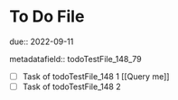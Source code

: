 # To Do File

due:: 2022-09-11

metadatafield:: todoTestFile_148\_79

- [ ] Task of todoTestFile_148 1 [[Query me]]
- [ ] Task of todoTestFile_148 2

